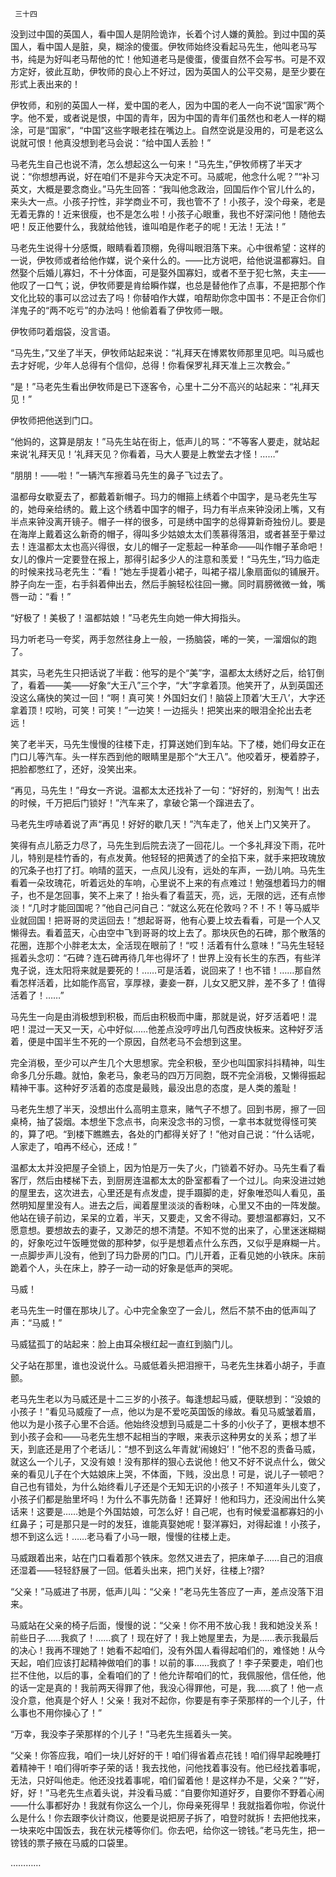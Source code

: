      三十四 

   没到过中国的英国人，看中国人是阴险诡诈，长着个讨人嫌的黄脸。到过中国的英国人，看中国人是脏，臭，糊涂的傻蛋。伊牧师始终没看起马先生，他叫老马写书，纯是为好叫老马帮他的忙！他知道老马是傻蛋，傻蛋自然不会写书。可是不双方定好，彼此互助，伊牧师的良心上不好过，因为英国人的公平交易，是至少要在形式上表出来的！ 

   伊牧师，和别的英国人一样，爱中国的老人，因为中国的老人一向不说“国家”两个字。他不爱，或者说是恨，中国的青年，因为中国的青年们虽然也和老人一样的糊涂，可是“国家”，“中国”这些字眼老挂在嘴边上。自然空说是没用的，可是老这么说就可恨！他真没想到老马会说：“给中国人丢脸！” 

   马老先生自己也说不清，怎么想起这么一句来！“马先生，”伊牧师楞了半天才说：“你想想再说，好在咱们不是非今天决定不可。马威呢，他念什么呢？”“补习英文，大概是要念商业。”马先生回答：“我叫他念政治，回国后作个官儿什么的，来头大一点。小孩子拧性，非学商业不可，我也管不了！小孩子，没个母亲，老是无着无靠的！近来很瘦，也不是怎么啦！小孩子心眼重，我也不好深问他！随他去吧！反正他要什么，我就给他钱，谁叫咱是作老子的呢！无法！无法！” 

   马老先生说得十分感慨，眼睛看着顶棚，免得叫眼泪落下来。心中很希望：这样的一说，伊牧师或者给他作媒，说个亲什么的。——比方说吧，给他说温都寡妇。自然娶个后婚儿寡妇，不十分体面，可是娶外国寡妇，或者不至于犯七煞，夫主——他叹了一口气；说，伊牧师要是肯给瞬作媒，也总是替他作了点事，不是把那个作文化比较的事可以岔过去了吗！你替咱作大媒，咱帮助你念中国书：不是正合你们洋鬼子的“两不吃亏”的办法吗！他偷着看了伊牧师一眼。 

   伊牧师叼着烟袋，没言语。 

   “马先生，”又坐了半天，伊牧师站起来说：“礼拜天在博累牧师那里见吧。叫马威也去才好呢，少年人总得有个信仰，总得！你看保罗礼拜天准上三次教会。” 

   “是！”马老先生看出伊牧师是已下逐客令，心里十二分不高兴的站起来：“礼拜天见！” 

   伊牧师把他送到门口。 

   “他妈的，这算是朋友！”马先生站在街上，低声儿的骂：“不等客人要走，就站起来说‘礼拜天见！’礼拜天见？你看着，马大人要是上教堂去才怪！……” 

   “朋朋！——啦！”一辆汽车擦着马先生的鼻子飞过去了。 

   温都母女歇夏去了，都戴着新帽子。玛力的帽箍上绣着个中国字，是马老先生写的，她母亲给绣的。戴上这个绣着中国字的帽子，玛力有半点来钟没闭上嘴，又有半点来钟没离开镜子。帽子一样的很多，可是绣中国字的总得算新奇独份儿。要是在海岸上戴着这么新奇的帽子，得叫多少姑娘太太们羡慕得落泪，或者甚至于晕过去！连温都太太也高兴得很，女儿的帽子一定惹起一种革命——叫作帽子革命吧！女儿的像片一定要登在报上，那得引起多少人的注意和羡爱！“马先生，”玛力临走的时候来找马老先生：“看！”她左手提着小裙子，叫裙子褶儿象扇面似的铺展开。脖子向左一歪，右手斜着伸出去，然后手腕轻松往回一撇。同时肩膀微微一耸，嘴唇一动：“看！” 

   “好极了！美极了！温都姑娘！”马老先生向她一伸大拇指头。 

   玛力听老马一夸奖，两手忽然往身上一般，一扬脑袋，唏的一笑，一溜烟似的跑了。 

   其实，马老先生只把话说了半截：他写的是个“美”字，温都太太绣好之后，给钉倒了，看着——美——好象“大王八”三个字，“大”字拿着顶。他笑开了，从到英国还没这么痛快的笑过一回！“啊！真可笑！外国妇女们！脑袋上顶着‘大王八’，大字还拿着顶！哎哟，可笑！可笑！”一边笑！一边摇头！把笑出来的眼泪全抡出去老远！ 

   笑了老半天，马先生慢慢的往楼下走，打算送她们到车站。下了楼，她们母女正在门口儿等汽车。头一样东西到他的眼睛里是那个“大王八”。他咬着牙，梗着脖子，把脸都憋红了，还好，没笑出来。 

   “再见，马先生！”母女一齐说。温都太太还找补了一句：“好好的，别淘气！出去的时候，千万把后门锁好！”汽车来了，拿破仑第一个蹿进去了。 

   马老先生哼哧着说了声“再见！好好的歇几天！”汽车走了，他关上门又笑开了。 

   笑得有点儿筋乏力尽了，马先生到后院去浇了一回花儿。一个多礼拜没下雨，花叶儿，特别是桂竹香的，有点发黄。他轻轻的把黄透了的全掐下来，就手来把玫瑰放的冗条子也打了打。响晴的蓝天，一点风儿没有，远处的车声，一劲儿响。马先生看着一朵玫瑰花，听着远处的车响，心里说不上来的有点难过！勉强想着玛力的帽子，也不是怎回事，笑不上来了！抬头看了看蓝天，亮，远，无限的远，还有点惨淡！“几时才能回国呢？”他自己问自己：“就这么死在伦敦吗？不！不！等马威毕业就回国！把哥哥的灵运回去！”想起哥哥，他有心要上坟去看看，可是一个人又懒得去。看着蓝天，心由空中飞到哥哥的坟上去了。那块灰色的石碑，那个散落的花圈，连那个小胖老太太，全活现在眼前了！“哎！活着有什么意味！”马先生轻轻摇着头念叨：“石碑？连石碑再待几年也得坏了！世界上没有长生的东西，有些洋鬼子说，连太阳将来就是要死的！……可是活着，说回来了！也不错！……那自然看怎样活着，比如能作高官，享厚禄，妻妾一群，儿女又肥又胖，差不多了！值得活着了！……” 

   马先生一向是由消极想到积极，而后由积极而中庸，那就是说，好歹活着吧！混吧！混过一天又一天，心中好似……他差点没哼哼出几句西皮快板来。这种好歹活着，便是中国半生不死的一个原因，自然老马不会想到这里。 

   完全消极，至少可以产生几个大思想家。完全积极，至少也叫国家抖抖精神，叫生命多几分乐趣。就怕，象老马，象老马的四万万同胞，既不完全消极，又懒得振起精神干事。这种好歹活着的态度是最贱，最没出息的态度，是人类的羞耻！ 

   马老先生想了半天，没想出什么高明主意来，赌气子不想了。回到书房，擦了一回桌椅，抽了袋烟。本想坐下念点书，向来没念书的习惯，一拿书本就觉得怪可笑的，算了吧。“到楼下瞧瞧去，各处的门都得关好了！”他对自己说：“什么话呢，人家走了，咱再不经心，还成！” 

   温都太太并没把屋子全锁上，因为怕是万一失了火，门锁着不好办。马先生看了看客厅，然后由楼梯下去，到厨房连温都太太的卧室都看了一个过儿。向来没进过她的屋里去，这次进去，心里还是有点发虚，提手蹑脚的走，好象唯恐叫人看见，虽然明知屋里没有人。进去之后，闻着屋里淡淡的香粉味，心里又不由的一阵发酸。他站在镜子前边，呆呆的立着，半天，又要走，又舍不得动。要想温都寡妇，又不愿意想。要想故去的妻子，又渺茫的想不清楚。不知不觉的出来了，心里迷迷糊糊的，好象吃过午饭睡觉做的那种梦，似乎是想着点什么东西，又似乎是麻糊一片。一点脚步声儿没有，他到了玛力卧房的门口。门儿开着，正看见她的小铁床。床前跪着个人，头在床上，脖子一动一动的好象是低声的哭呢。 

   马威！ 

   老马先生一时僵在那块儿了。心中完全象空了一会儿，然后不禁不由的低声叫了声：“马威！” 

   马威猛孤丁的站起来：脸上由耳朵根红起一直红到脑门儿。 

   父子站在那里，谁也没说什么。马威低着头把泪擦干，马老先生抹着小胡子，手直颤。 

   老马先生老以为马威还是十二三岁的小孩子。每逢想起马威，便联想到：“没娘的小孩子！”看见马威瘦了一点，他以为是不爱吃英国饭的缘故。看见马威皱着眉，他以为是小孩子心里不合适。他始终没想到马威是二十多的小伙子了，更根本想不到小孩子会和——马老先生想不起相当的字眼，来表示这种男女的关系；想了半天，到底还是用了个老话儿：“想不到这么年青就‘闹媳妇’！”他不忍的责备马威，就这么一个儿子，又没有娘！没有那样的狠心去说他！他又不好不说点什么，做父亲的看见儿子在个大姑娘床上哭，不体面，下贱，没出息！可是，说儿子一顿吧？自己也有错处，为什么始终看儿子还是个无知无识的小孩子！不知道年头儿变了，小孩子们都是胎里坏吗！为什么不事先防备！还算好！他和玛力，还没闹出什么笑话来！这要是……她是个外国姑娘，可怎么好！自己呢，也有时候爱温都寡妇的小红鼻子；可是那只是一时的发狂，谁能真娶她呢！娶洋寡妇，对得起谁！小孩子，想不到这么远！……老马看了小马一眼，慢慢的往楼上走。 

   马威跟着出来，站在门口看着那个铁床。忽然又进去了，把床单子……自己的泪痕还湿着——轻轻舒展了一回。低着头出来，把门关好，往楼上?摺? 

   “父亲！”马威进了书房，低声儿叫：“父亲！”老马先生答应了一声，差点没落下泪来。 

   马威站在父亲的椅子后面，慢慢的说：“父亲！你不用不放心我！我和她没关系！前些日子……我疯了！……疯了！现在好了！我上她屋里去，为是……表示我最后的决心！我再不理她了！她看不起咱们，没有外国人看得起咱们的，难怪她！从今天起，咱们应该打起精神做咱们的事！以前的事……我疯了！李子荣要走，咱们也拦不住他，以后的事，全看咱们的了！他允许帮咱们的忙，我佩服他，信任他，他的话一定是真的！我前两天得罪了他，我没心得罪他，可是，我……疯了！他一点没介意，他真是个好人！父亲！我对不起你，你要是有李子荣那样的一个儿子，什么事也不用你操心了！” 

   “万幸，我没李子荣那样的个儿子！”马老先生摇着头一笑。 

   “父亲！你答应我，咱们一块儿好好的干！咱们得省着点花钱！咱们得早起晚睡打着精神干！咱们得听李子荣的话！我去找他，问他找着事没有。他已经找着事呢，无法，只好叫他走。他还没找着事呢，咱们留着他！是这样办不是，父亲？”“好，好，好！”马老先生点着头说，并没看马威：“自要你知道好歹，自要你不野着心闹——什么事都好办！我就有你这么一个儿，你母亲死得早！我就指着你啦，你说什么是什么！你去跟李伙计商议，他要是说把房子拆了，咱登时就拆！去把他找来，一块来吃中国饭去，我在状元楼等你们。你去吧，给你这一镑钱。”老马先生，把一镑钱的票子掖在马威的口袋里。 

   ………… 

